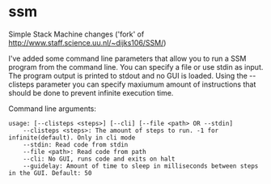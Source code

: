 ssm
===

Simple Stack Machine changes ('fork' of http://www.staff.science.uu.nl/~dijks106/SSM/)

I've added some command line parameters that allow you to run a SSM program from the command line. You can specify a file or use stdin as input. The program output is printed to stdout and no GUI is loaded. Using the --clisteps parameter you can specify maxiumum amount of instructions that should be done to prevent infinite execution time.

Command line arguments:
```
usage: [--clisteps <steps>] [--cli] [--file <path> OR --stdin]
	--clisteps <steps>: The amount of steps to run. -1 for infinite(default). Only in cli mode
	--stdin: Read code from stdin
	--file <path>: Read code from path
	--cli: No GUI, runs code and exits on halt
	--guidelay: Amount of time to sleep in milliseconds between steps in the GUI. Default: 50
```
